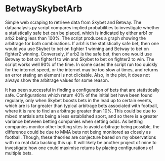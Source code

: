 # BetwaySkybetArb
Simple web scraping to retrieve data from Skybet and Betway. The dataanalysis.py script compares implied probabilities to investigate whether a statistically safe bet can be placed, which is indicated by either arb1 or arb2 being less than 100%. The script produces a graph showing the arbitrage for both combinations. If arb1 is the statistically safe bet, then one would you use Skybet to bet on fighter 1 winning and Betway to bet on fighter2 winning. Conversely, if arb2 is the safe bet, then one would use Betway to bet on fighter1 to win and Skybet to bet on fighter2 to win.
The script works well 90% of the time. In some cases the script run too quickly for the internet speed, or the internet may be too slow at times, and returns an error stating an element is not clickable. Also, in the plot, it does not always show the arbitrage values for some reason.

It has been successful in finding a configuration of bets that are statistically safe. Configurations which return 40% of the initial bet have been found regularly, only when Skybet boosts bets in the lead up to certain events, which are is far greater than typical arbitrage bets associated with football, where it is rare to find an arbitrage greater than 10%. This could be due to mixed martials arts being a less established sport, and so there is a greater variance between betting companies when setting odds. As betting companies monitor other betting sites to avoid arbitrage being possible, the difference could be due to MMA bets not being monitored as closely as football. Though, these theories are conjecture based on my observations with no real data backing this up. It will likely be another project of mine to investigate how one could maximise returns by placing configurations of multiple bets.
